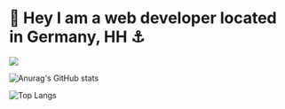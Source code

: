 # 👋 Hey I am a web developer located in Germany, HH ⚓
![](https://visitcount.itsvg.in/api?id=Tim-Pet&icon=0&color=0)

![Anurag's GitHub stats](https://github-readme-stats.vercel.app/api?username=Tim-Pet&show_icons=true)

![Top Langs](https://github-readme-stats.vercel.app/api/top-langs/?username=Tim-Pet&layout=compact)

